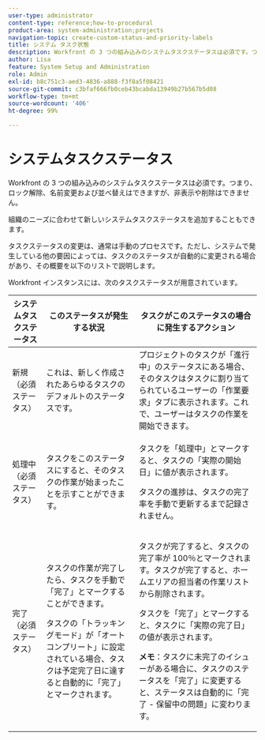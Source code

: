 ```yaml
---
user-type: administrator
content-type: reference;how-to-procedural
product-area: system-administration;projects
navigation-topic: create-custom-status-and-priority-labels
title: システム タスク状態
description: Workfront の 3 つの組み込みのシステムタスクステータスは必須です。つまり、ロック解除、名前変更および並べ替えはできますが、非表示や削除はできません。組織のニーズに合わせて新しいシステムタスクステータスを追加することもできます。タスクステータスの変更は通常は手動のプロセスですが、システムで発生している他の要因によっては、タスクのステータスが自動的に変更される場合もあります。
author: Lisa
feature: System Setup and Administration
role: Admin
exl-id: b8c751c3-aed3-4836-a888-f3f8a5f08421
source-git-commit: c3bfaf666fb0ceb43bcabda13949b27b567b5d08
workflow-type: tm+mt
source-wordcount: '406'
ht-degree: 99%

---
```


# システムタスクステータス

Workfront の 3 つの組み込みのシステムタスクステータスは必須です。つまり、ロック解除、名前変更および並べ替えはできますが、非表示や削除はできません。

組織のニーズに合わせて新しいシステムタスクステータスを追加することもできます。

タスクステータスの変更は、通常は手動のプロセスです。ただし、システムで発生している他の要因によっては、タスクのステータスが自動的に変更される場合があり、その概要を以下のリストで説明します。

Workfront インスタンスには、次のタスクステータスが用意されています。

<table style="table-layout:auto"> 
 <col> 
 <col> 
 <col> 
 <thead> 
  <tr> 
   <th>システムタスクステータス</th> 
   <th>このステータスが発生する状況</th> 
   <th>タスクがこのステータスの場合に発生するアクション</th> 
  </tr> 
 </thead> 
 <tbody> 
  <tr> 
   <td>新規（必須ステータス）</td> 
   <td>これは、新しく作成されたあらゆるタスクのデフォルトのステータスです。</td> 
   <td>プロジェクトのタスクが「進行中」のステータスにある場合、そのタスクはタスクに割り当てられているユーザーの「作業要求」タブに表示されます。これで、ユーザーはタスクの作業を開始できます。</td> 
  </tr> 
  <tr> 
   <td>処理中（必須ステータス）</td> 
   <td>タスクをこのステータスにすると、そのタスクの作業が始まったことを示すことができます。</td> 
   <td> <p>タスクを「処理中」とマークすると、タスクの「実際の開始日」に値が表示されます。</p> <p>タスクの進捗は、タスクの完了率を手動で更新するまで記録されません。</p> </td> 
  </tr> 
  <tr> 
   <td>完了（必須ステータス）</td> 
   <td> <p>タスクの作業が完了したら、タスクを手動で「完了」とマークすることができます。</p> <p>タスクの「トラッキングモード」が「オートコンプリート」に設定されている場合、タスクは予定完了日に達すると自動的に「完了」とマークされます。</p> </td> 
   <td> <p>タスクが完了すると、タスクの完了率が 100％とマークされます。タスクが完了すると、ホームエリアの担当者の作業リストから削除されます。</p> <p>タスクを「完了」とマークすると、タスクに「実際の完了日」の値が表示されます。</p> <p><b>メモ</b>：タスクに未完了のイシューがある場合に、タスクのステータスを「完了」に変更すると、ステータスは自動的に「完了 - 保留中の問題」に変わります。</p> </td> 
  </tr> 
 </tbody> 
</table>
